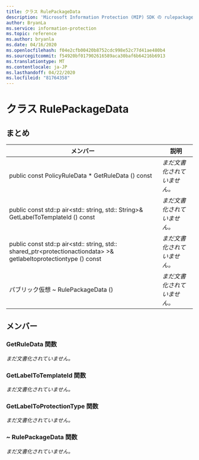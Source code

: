 ```yaml
---
title: クラス RulePackageData
description: 'Microsoft Information Protection (MIP) SDK の rulepackagedata:: undefined クラスについて説明します。'
author: BryanLa
ms.service: information-protection
ms.topic: reference
ms.author: bryanla
ms.date: 04/16/2020
ms.openlocfilehash: f04e2cfb00420b8752cdc998e52c77d41ae480b4
ms.sourcegitcommit: f54920bf017902616589aca30baf6b64216b6913
ms.translationtype: MT
ms.contentlocale: ja-JP
ms.lasthandoff: 04/22/2020
ms.locfileid: "81764358"
---
```

# <a name="class-rulepackagedata"></a>クラス RulePackageData 
  
## <a name="summary"></a>まとめ
 メンバー                        | 説明                                
--------------------------------|---------------------------------------------
public const PolicyRuleData * GetRuleData () const  | _まだ文書化されていません。_
public const std::p air\<std:: string, std:: String\>& GetLabelToTemplateId () const  | _まだ文書化されていません。_
public const std::p air\<std:: string, std:: shared_ptr\<protectionactiondata\> \>& getlabeltoprotectiontype () const  | _まだ文書化されていません。_
パブリック仮想 ~ RulePackageData ()  | _まだ文書化されていません。_
  
## <a name="members"></a>メンバー
  
### <a name="getruledata-function"></a>GetRuleData 関数
_まだ文書化されていません。_

  
### <a name="getlabeltotemplateid-function"></a>GetLabelToTemplateId 関数
_まだ文書化されていません。_

  
### <a name="getlabeltoprotectiontype-function"></a>GetLabelToProtectionType 関数
_まだ文書化されていません。_

  
### <a name="rulepackagedata-function"></a>~ RulePackageData 関数
_まだ文書化されていません。_
